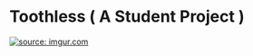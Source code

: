 # Toothless ( A Student Project )
<a href="https://imgur.com/qxTU0HQ"><img src="https://i.imgur.com/qxTU0HQ.png" title="source: imgur.com" /></a>

